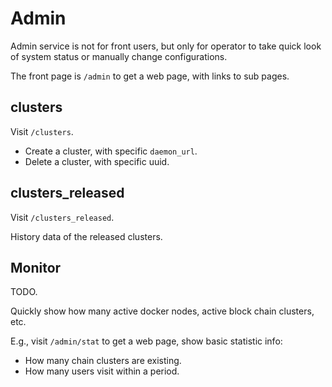 # Admin

Admin service is not for front users, but only for operator to take quick
look of system status or manually change configurations.

The front page is `/admin` to get a web page, with links to sub pages.

## clusters

Visit `/clusters`.

* Create a cluster, with specific `daemon_url`.
* Delete a cluster, with specific uuid.

## clusters_released

Visit `/clusters_released`.

History data of the released clusters.

## Monitor

TODO.

Quickly show how many active docker nodes, active block chain clusters, etc.

E.g., visit `/admin/stat` to get a web page, show basic statistic info:

* How many chain clusters are existing.
* How many users visit within a period.

